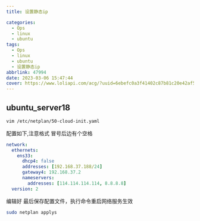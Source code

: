 ```yaml
---
title: 设置静态ip

categories:
  - Ops
  - linux
  - ubuntu
tags:
  - Ops
  - linux
  - ubuntu
  - 设置静态ip
abbrlink: 47994
date: 2023-03-06 15:47:44
cover: https://www.loliapi.com/acg/?uuid=6ebefc0a3f41402c87b81c20e42af553
---
```


## ubuntu_server18

```bash
vim /etc/netplan/50-cloud-init.yaml
```

配置如下,注意格式 冒号后边有个空格

```yml
network:
  ethernets:
    ens33:
      dhcp4: false
      addresses: [192.168.37.188/24]
      gateway4: 192.168.37.2
      nameservers:
        addresses: [114.114.114.114, 8.8.8.8]
  version: 2
```

编辑好 最后保存配置文件，执行命令重启网络服务生效

```bash
sudo netplan applys
```